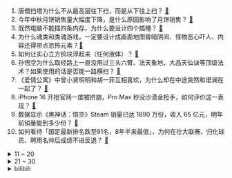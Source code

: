 1. 唐僧扫塔为什么不从最高层往下扫，而是从下往上扫？ [:link:](https://www.zhihu.com/question/22432296)
2. 今年中秋月饼销售量大幅度下降，是什么原因影响了月饼销售？ [:link:](https://www.zhihu.com/question/666979275)
3. 既然电脑不能插四条内存，为什么要设计四个插槽？ [:link:](https://www.zhihu.com/question/666379684)
4. 为什么魂类和类魂游戏，一定要设计成画面地图昏暗阴间、怪物恶心吓人、内容还得带点恐怖元素 ? [:link:](https://www.zhihu.com/question/666589129)
5. 如何让实心立方钨块浮起来（任何液体）？ [:link:](https://www.zhihu.com/question/667268108)
6. 孙悟空为什么取经路上一直没用过三头六臂、法天象地、大品天仙诀等顶级法术？如果使用的话是否能一路横扫？ [:link:](https://www.zhihu.com/question/596192038)
7. 《爱情公寓》中曾小贤明明和胡一菲互相喜欢，为什么却在中途突然和诺澜在一起了？ [:link:](https://www.zhihu.com/question/371857007)
8. iPhone 16 开抢官网一度被挤崩，Pro Max 秒没沙漠金抢手，如何评价这一表现？ [:link:](https://www.zhihu.com/question/667123964)
9. 数据显示《黑神话：悟空》Steam 销量已达 1890 万份，收入 65 亿元，明年前销量能到多少份？ [:link:](https://www.zhihu.com/question/667033316)
10. 如何看待「国足最新排名跌至91名，8年半来最低」，为何在壮大联赛、归化球员、聘用名帅后成绩不进反退？ [:link:](https://www.zhihu.com/question/667269883)
<details>
<summary>11 ~ 20</summary>

11. 如何评价郭麒麟、吴镇宇主演的电视剧《边水往事》? [:link:](https://www.zhihu.com/question/664306657)
12. 为什么美国gdp增长那么大，用电量反而下降？ [:link:](https://www.zhihu.com/question/648801148)
13. 生产商回应小杨哥带货的「香港月饼」广东产，「并无法律规定香港品牌不能在内地生产」，这是否涉嫌虚假宣传？ [:link:](https://www.zhihu.com/question/667297522)
14. 拳击每回合几分钟为什么拳手会累的瘫在椅子上? [:link:](https://www.zhihu.com/question/350355998)
15. 高二女儿抑郁症休学在家，想买条温顺的狗伴着她，有推荐的品种吗? [:link:](https://www.zhihu.com/question/658086083)
16. 宇航员连牺牲都不怕，为什么从月球上看地球会感到无比恐惧？ [:link:](https://www.zhihu.com/question/614568529)
17. 武磊费南多回中超双双进球，说明了什么？ [:link:](https://www.zhihu.com/question/667085430)
18. 如果哈利拥有《哈利波特》原著电影七部曲和所有同人文记忆会怎样？ [:link:](https://www.zhihu.com/question/472753896)
19. 如果西伯利亚虎全都迁徙到中国，会产生怎样的后果？ [:link:](https://www.zhihu.com/question/667031701)
20. 那些曾经让我们痛不欲生的事情，放到 20 年后，会变得怎么样？ [:link:](https://www.zhihu.com/question/666989943)
</details>
<details>
<summary>21 ~ 30</summary>

21. 德国宣布 9 月 16 日起所有陆地边境恢复护照检查，德国的这一决定是基于何种战略或政治考虑？ [:link:](https://www.zhihu.com/question/666823941)
22. 如何看待「前场篮板率低，篮板能力就低」这一理论？ [:link:](https://www.zhihu.com/question/666930242)
23. 为什么大学生喜欢去图书馆自习？ [:link:](https://www.zhihu.com/question/572411670)
24. 抗击蒙古大汗蒙哥的钓鱼城守将王坚，为何知名度不高? [:link:](https://www.zhihu.com/question/666028486)
25. 作为数学界外的业余人士，如何分辨数学博主的水平高低？ [:link:](https://www.zhihu.com/question/663377323)
26. 新能源汽车时代，传统汽车制造的“冲焊涂总”四大工艺会有什么改变，变革最大的又是什么？ [:link:](https://www.zhihu.com/question/574102770)
27. 听黑胶唱片是奢侈的爱好吗？ [:link:](https://www.zhihu.com/question/617403541)
28. 长期不吃主食对身体会造成哪些伤害？ [:link:](https://www.zhihu.com/question/568460385)
29. 如何评价梅西时代的阿根廷国家队？ [:link:](https://www.zhihu.com/question/319077161)
30. 如何评价萨莉亚这个意式餐厅？ [:link:](https://www.zhihu.com/question/48041088)
</details><details>
<summary>bilibili</summary>

</details>